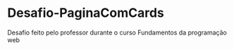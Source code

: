 # Desafio-PaginaComCards
Desafio feito pelo professor durante o curso Fundamentos da programação web
